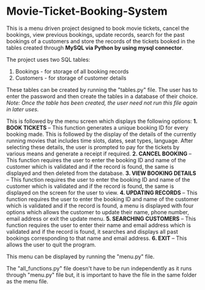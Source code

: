 # Movie-Ticket-Booking-System

This is a menu driven project designed to book movie tickets, cancel the bookings, view previous bookings, update records, search for the past bookings of a customers and store the records of the tickets booked in the tables created through **MySQL via Python by using mysql connector**.

The project uses two SQL tables:
1. Bookings - for storage of all booking records
2. Customers - for storage of customer details

These tables can be created by running the "tables.py" file. The user has to enter the password and then create the tables in a database of their choice.
_Note: Once the table has been created, the user need not run this file again in later uses._

This is followed by the menu screen which displays the following options:
**1. BOOK TICKETS** – This function generates a unique booking ID for every booking made. This is followed by the display of the details of the currently running movies that includes time slots, dates, seat types, language. After selecting these details, the user is prompted to pay for the tickets by various means and generate a receipt if required.
**2. CANCEL BOOKING** – This function requires the user to enter the booking ID and name of the customer which is validated and if the record is found, the same is displayed and then deleted from the database.
**3. VIEW BOOKING DETAILS** – This function requires the user to enter the booking ID and name of the customer which is validated and if the record is found, the same is displayed on the screen for the user to view.
**4. UPDATING RECORDS** – This function requires the user to enter the booking ID and name of the customer which is validated and if the record is found, a menu is displayed with four options which allows the customer to update their name, phone number, email address or exit the update menu.
**5. SEARCHING CUSTOMERS** – This function requires the user to enter their name and email address which is validated and if the record is found, it searches and displays all past bookings corresponding to that name and email address.
**6. EXIT** – This allows the user to quit the program.

This menu can be displayed by running the "menu.py" file. 

The "all_functions.py" file doesn't have to be run independently as it runs through "menu.py" file but, it is important to have the file in the same folder as the menu file. 
